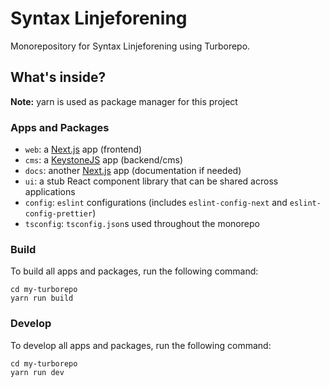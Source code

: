 # Syntax Linjeforening

Monorepository for Syntax Linjeforening using Turborepo.

## What's inside?

**Note:** yarn is used as package manager for this project

### Apps and Packages

- `web`: a [Next.js](https://nextjs.org) app (frontend)
- `cms`: a [KeystoneJS](https://keystonejs.com/) app (backend/cms)
- `docs`: another [Next.js](https://nextjs.org) app (documentation if needed)
- `ui`: a stub React component library that can be shared across applications
- `config`: `eslint` configurations (includes `eslint-config-next` and `eslint-config-prettier`)
- `tsconfig`: `tsconfig.json`s used throughout the monorepo

### Build

To build all apps and packages, run the following command:

```
cd my-turborepo
yarn run build
```

### Develop

To develop all apps and packages, run the following command:

```
cd my-turborepo
yarn run dev
```